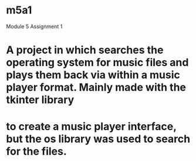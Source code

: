 # m5a1
Module 5 Assignment 1
# A project in which searches the operating system for music files and plays them back via within a music player format. Mainly made with the tkinter library
# to create a music player interface, but the os library was used to search for the files.
